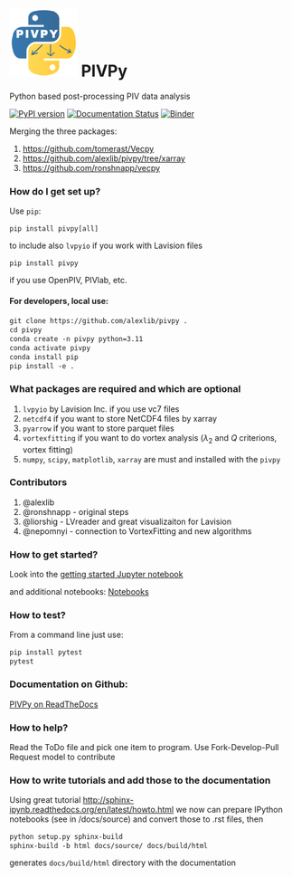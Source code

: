 


#  <img src="pivpy_logo.png" alt="PIVPy" width="120" height="120">  PIVPy 

Python based post-processing PIV data analysis


[![PyPI version](https://badge.fury.io/py/pivpy.svg)](https://badge.fury.io/py/pivpy)
[![Documentation Status](https://readthedocs.org/projects/pivpy/badge/?version=latest)](https://pivpy.readthedocs.io/en/latest/?badge=latest)
[![Binder](https://mybinder.org/badge_logo.svg)](https://mybinder.org/v2/gh/alexlib/pivpy/master?filepath=examples%2Fnotebooks%2FGetting_Started.ipynb)



Merging the three packages: 
1. https://github.com/tomerast/Vecpy
2. https://github.com/alexlib/pivpy/tree/xarray
3. https://github.com/ronshnapp/vecpy


### How do I get set up? ###

Use `pip`:  

    pip install pivpy[all]

to include also `lvpyio` if you work with Lavision files

    pip install pivpy

if you use OpenPIV, PIVlab, etc. 

#### For developers, local use: 

    git clone https://github.com/alexlib/pivpy .
    cd pivpy
    conda create -n pivpy python=3.11
    conda activate pivpy
    conda install pip
    pip install -e .

   
### What packages are required and which are optional

1. `lvpyio` by Lavision Inc. if you use vc7 files
2. `netcdf4` if you want to store NetCDF4 files by xarray
3. `pyarrow` if you want to store parquet files
4. `vortexfitting` if you want to do vortex analysis ($\lambda_2$ and $Q$ criterions, vortex fitting) 
5. `numpy`, `scipy`, `matplotlib`, `xarray` are must and installed with the `pivpy`

 
### Contributors

1. @alexlib
2. @ronshnapp - original steps
3. @liorshig - LVreader and great visualizaiton for Lavision
4. @nepomnyi - connection to VortexFitting and new algorithms 

    
### How to get started? 

Look into the [getting started Jupyter notebook](https://github.com/alexlib/pivpy/blob/master/examples/notebooks/Getting_Started.ipynb)

and additional notebooks:
[Notebooks](https://github.com/alexlib/pivpy/blob/master/examples/notebooks/)

### How to test? ### 

From a command line just use:

    pip install pytest
    pytest
    
### Documentation on Github:

[PIVPy on ReadTheDocs](http://pivpy.readthedocs.io)

### How to help? ###

Read the ToDo file and pick one item to program. Use Fork-Develop-Pull Request model to 
contribute

### How to write tutorials and add those to the documentation ###

Using great tutorial http://sphinx-ipynb.readthedocs.org/en/latest/howto.html we now can 
prepare IPython notebooks (see in /docs/source) and convert those to .rst files, then 

    python setup.py sphinx-build
    sphinx-build -b html docs/source/ docs/build/html
    
generates ```docs/build/html``` directory with the documentation
